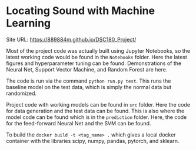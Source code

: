 # Locating Sound with Machine Learning

Site URL: https://889884m.github.io/DSC180_Project/

Most of the project code was actually built using Jupyter Notebooks, so the latest working code would be found in the `Notebooks` folder. Here the latest figures and hyperparameter tuning can be found. Demonstrations of the Neural Net, Support Vector Machine, and Random Forest are here.

The code is run via the command `python run.py test`. This runs the baseline model on the test data, which is simply the normal data but randomized.

Project code with working models can be found in `src` folder. Here the code for data generation and the test data can be found. This is also where the model code can be found which is in the `prediction` folder. Here, the code for the feed-forward Neural Net and the SVM can be found.

To build the `docker build -t <tag_name> .` which gives a local docker container with the libraries scipy, numpy, pandas, pytorch, and sklearn.
